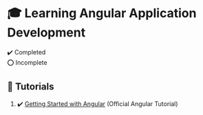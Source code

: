 # :mortar_board: Learning Angular Application Development

:heavy_check_mark: Completed  
:o: Incomplete

## :beginner: Tutorials

1. :heavy_check_mark: [Getting Started with Angular](getting-started-with-angular/) (Official Angular Tutorial)

